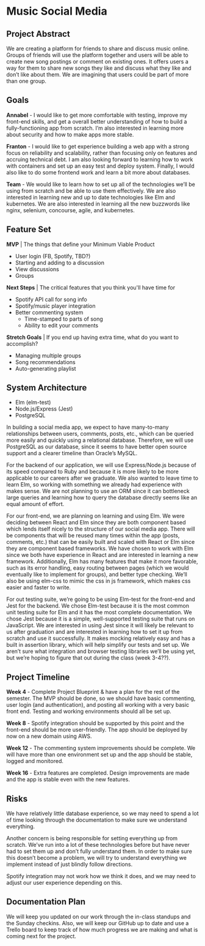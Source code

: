 # Music Social Media


## Project Abstract
We are creating a platform for friends to share and discuss music online.  Groups of friends will use the platform together and users will be able to create new song postings or comment on existing ones.  It offers users a way for them to share new songs they like and discuss what they like and don’t like about them.  We are imagining that users could be part of more than one group.


## Goals
**Annabel** - I would like to get more comfortable with testing, improve my front-end skills, and get a overall better understanding of how to build a fully-functioning app from scratch.  I’m also interested in learning more about security and how to make apps more stable.

**Franton** - I would like to get experience building a web app with a strong focus on reliability and scalability, rather than focusing only on features and accruing technical debt. I am also looking forward to learning how to work with containers and set up an easy test and deploy system. Finally, I would also like to do some frontend work and learn a bit more about databases.

**Team** - We would like to learn how to set up all of the technologies we’ll be using from scratch and be able to use them effectively.  We are also interested in learning new and up to date technologies like Elm and kubernetes.  We are also interested in learning all the new buzzwords like nginx, selenium, concourse, agile, and kubernetes.


## Feature Set

**MVP** | The things that define your Minimum Viable Product
* User login (FB, Spotify, TBD?)
* Starting and adding to a discussion
* View discussions
* Groups

**Next Steps** | The critical features that you think you'll have time for
* Spotify API call for song info
* Spotify/music player integration
* Better commenting system
  * Time-stamped to parts of song
  * Ability to edit your comments

**Stretch Goals** | If you end up having extra time, what do you want to accomplish?
* Managing multiple groups
* Song recommendations
* Auto-generating playlist


## System Architecture
* Elm (elm-test)
* Node.js/Express (Jest)
* PostgreSQL
 
In building a social media app, we expect to have many-to-many relationships between users, comments, posts, etc., which can be queried more easily and quickly using a relational database. Therefore, we will use PostgreSQL as our database, since it seems to have better open source support and a clearer timeline than Oracle’s MySQL.

For the backend of our application, we will use Express/Node.js because of its speed compared to Ruby and because it is more likely to be more applicable to our careers after we graduate.  We also wanted to leave time to learn Elm, so working with something we already had experience with makes sense.  We are not planning to use an ORM since it can bottleneck large queries and learning how to query the database directly seems like an equal amount of effort.

For our front-end, we are planning on learning and using Elm.  We were deciding between React and Elm since they are both component based which lends itself nicely to the structure of our social media app.  There will be components that will be reused many times within the app (posts, comments, etc.) that can be easily built and scaled with React or Elm since they are component based frameworks.  We have chosen to work with Elm since we both have experience in React and are interested in learning a new framework.  Additionally, Elm has many features that make it more favorable, such as its error handling, easy routing between pages (which we would eventually like to implement for groups), and better type checking.  We’ll also be using elm-css to mimic the css in js framework, which makes css easier and faster to write.

For out testing suite, we’re going to be using Elm-test for the front-end and Jest for the backend.  We chose Elm-test because it is the most common unit testing suite for Elm and it has the most complete documentation.  We chose Jest because it is a simple, well-supported testing suite that runs on JavaScript.  We are interested in using Jest since it will likely be relevant to us after graduation and are interested in learning how to set it up from scratch and use it successfully.  It makes mocking relatively easy and has a built in assertion library, which will help simplify our tests and set up.
We aren’t sure what integration and browser testing libraries we’ll be using yet, but we’re hoping to figure that out during the class (week 3-4??).


## Project Timeline
**Week 4** - Complete Project Blueprint & have a plan for the rest of the semester. The MVP should be done, so we should have basic commenting, user login (and authentication), and posting all working with a very basic front end. Testing and working environments should all be set up.

**Week 8** - Spotify integration should be supported by this point and the front-end should be more user-friendly. The app should be deployed by now on a new domain using AWS.

**Week 12** - The commenting system improvements should be complete. We will have more than one environment set up and the app should be stable, logged and monitored.

**Week 16** - Extra features are completed.  Design improvements are made and the app is stable even with the new features.


## Risks
We have relatively little database experience, so we may need to spend a lot of time looking through the documentation to make sure we understand everything.

Another concern is being responsible for setting everything up from scratch. We’ve run into a lot of these technologies before but have never had to set them up and don’t fully understand them. In order to make sure this doesn’t become a problem, we will try to understand everything we implement instead of just blindly follow directions.

Spotify integration may not work how we think it does, and we may need to adjust our user experience depending on this.


## Documentation Plan
We will keep you updated on our work through the in-class standups and the Sunday checkins. Also, we will keep our GitHub up to date and use a Trello board to keep track of how much progress we are making and what is coming next for the project.
